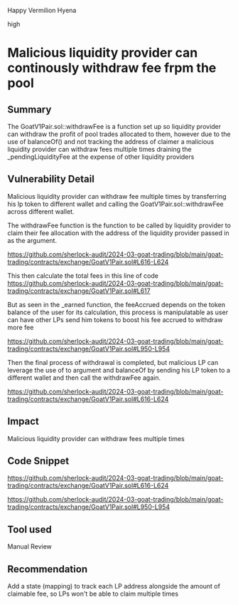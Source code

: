 Happy Vermilion Hyena

high

# Malicious liquidity provider can continously withdraw fee frpm the pool

## Summary
The GoatV1Pair.sol::withdrawFee is a function set up so liquidity provider can withdraw the profit of pool trades allocated to them, however due to the use of balanceOf() and not tracking the address of claimer a malicious liquidity provider can withdraw fees multiple times draining the _pendingLiquidityFee at the expense of other liquidity providers

## Vulnerability Detail
Malicious liquidity provider can withdraw fee multiple times by transferring his lp token to different wallet and calling the GoatV1Pair.sol::withdrawFee across different wallet.

The withdrawFee function is the function to be called by liquidity provider to claim their fee allocation with the address of the liquidity provider passed in as the argument.

https://github.com/sherlock-audit/2024-03-goat-trading/blob/main/goat-trading/contracts/exchange/GoatV1Pair.sol#L616-L624

This then calculate the total fees in this line of code
https://github.com/sherlock-audit/2024-03-goat-trading/blob/main/goat-trading/contracts/exchange/GoatV1Pair.sol#L617

But as seen in the _earned function, the feeAccrued depends on the token balance of the user for its calculation, this process is manipulatable as user can have other LPs send him tokens to boost his fee accrued to withdraw more fee

https://github.com/sherlock-audit/2024-03-goat-trading/blob/main/goat-trading/contracts/exchange/GoatV1Pair.sol#L950-L954

Then the final process of withdrawal is completed, but malicious LP can leverage the use of to argument and balanceOf by sending his LP token to a different wallet and then call the withdrawFee again.

https://github.com/sherlock-audit/2024-03-goat-trading/blob/main/goat-trading/contracts/exchange/GoatV1Pair.sol#L616-L624



## Impact
Malicious liquidity provider can withdraw fees multiple times

## Code Snippet
https://github.com/sherlock-audit/2024-03-goat-trading/blob/main/goat-trading/contracts/exchange/GoatV1Pair.sol#L616-L624

https://github.com/sherlock-audit/2024-03-goat-trading/blob/main/goat-trading/contracts/exchange/GoatV1Pair.sol#L950-L954
## Tool used

Manual Review

## Recommendation
Add a state (mapping) to track each LP address alongside the amount of claimable fee, so LPs won't be able to claim multiple times